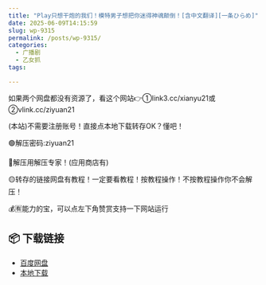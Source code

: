 ```yaml
---
title: "Play只想干炮的我们！模特男子想把你迷得神魂颠倒！[含中文翻译][一条ひらめ]"
date: 2025-06-09T14:15:59
slug: wp-9315
permalink: /posts/wp-9315/
categories:
  - 广播剧
  - 乙女抓
tags:

---
```


如果两个网盘都没有资源了，看这个网站👉①link3.cc/xianyu21或②vlink.cc/ziyuan21

(本站)不需要注册账号！直接点本地下载转存OK？懂吧！

🟢解压密码:ziyuan21

🔵解压用解压专家！(应用商店有)

🟡转存的链接网盘有教程！一定要看教程！按教程操作！不按教程操作你不会解压！

💰🈶能力的宝，可以点左下角赞赏支持一下网站运行

## 📦 下载链接
- [百度网盘](https://blziyuan21.com/pay-download/9315?key=406cfb6995&down_id=0)
- [本地下载](https://blziyuan21.com/pay-download/9315?key=406cfb6995&down_id=1)

